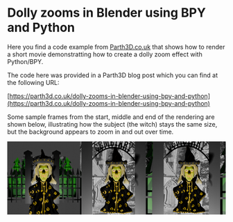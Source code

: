 # Dolly zooms in Blender using BPY and Python

Here you find a code example from [Parth3D.co.uk](https://parth3d.co.uk/) that shows how to render a short movie demonstratting how to create a dolly zoom effect with Python/BPY.

The code here was provided in a Parth3D blog post which you can find at the following URL:

[https://parth3d.co.uk/dolly-zooms-in-blender-using-bpy-and-python](https://parth3d.co.uk/dolly-zooms-in-blender-using-bpy-and-python)

Some sample frames from the start, middle and end of the rendering are shown below, illustrating how the subject (the witch) stays the same size, but the background appears to zoom in and out over time.

![Some sample frames rendered by the Python code](./bpydollyframes.png)
